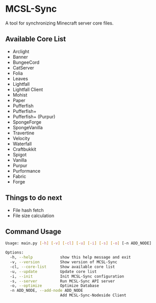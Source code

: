 # MCSL-Sync

A tool for synchronizing Minecraft server core files.

## Available Core List

- Arclight
- Banner
- BungeeCord
- CatServer
- Folia
- Leaves
- Lightfall
- Lightfall Client
- Mohist
- Paper
- Pufferfish
- Pufferfish+
- Pufferfish+ (Purpur)
- SpongeForge
- SpongeVanilla
- Travertine
- Velocity
- Waterfall
- Craftbukkit
- Spigot
- Vanilla
- Purpur
- Purformance
- Fabric
- Forge

## Things to do next
- File hash fetch
- File size calculation

## Command Usage

```bash
Usage: main.py [-h] [-v] [-cl] [-u] [-i] [-s] [-o] [-n ADD_NODE]

Options:
  -h, --help            show this help message and exit
  -v, --version         Show version of MCSL-Sync
  -cl, --core-list      Show available core list
  -u, --update          Update core list
  -i, --init            Init MCSL-Sync configuration
  -s, --server          Run MCSL-Sync API server
  -o, --optimize        Optimize Database
  -n ADD_NODE, --add-node ADD_NODE
                        Add MCSL-Sync-Nodeside Client
```
